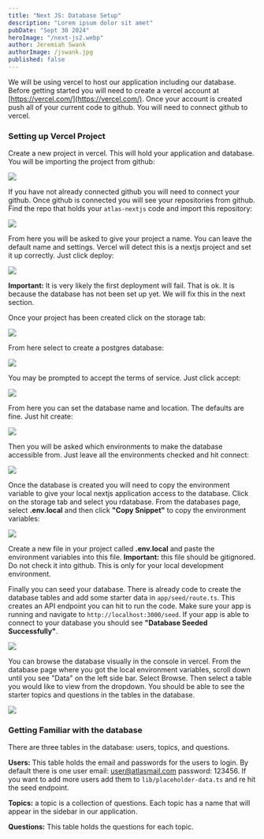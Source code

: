 ```yaml
---
title: "Next JS: Database Setup"
description: "Lorem ipsum dolor sit amet"
pubDate: "Sept 30 2024"
heroImage: "/next-js2.webp"
author: Jeremiah Swank
authorImage: /jswank.jpg
published: false
---
```


We will be using vercel to host our application including our database. Before getting started you will need to create a vercel account at [https://vercel.com/](https://vercel.com/). Once your account is created push all of your current code to github. You will need to connect github to vercel.

### Setting up Vercel Project

Create a new project in vercel. This will hold your application and database. You will be importing the project from github:

![](../assets/db-setup-1.png)

If you have not already connected github you will need to connect your github. Once github is connected you will see your repositories from github. Find the repo that holds your `atlas-nextjs` code and import this repository:

![](../assets/db-setup-2.png)

From here you will be asked to give your project a name. You can leave the default name and settings. Vercel will detect this is a nextjs project and set it up correctly. Just click deploy:

![](../assets/db-setup-3.png)

**Important:** It is very likely the first deployment will fail. That is ok. It is because the database has not been set up yet. We will fix this in the next section.

Once your project has been created click on the storage tab:

![](../assets/db-setup-4.png)

From here select to create a postgres database:

![](../assets/db-setup-5.png)

You may be prompted to accept the terms of service. Just click accept:

![](../assets/db-setup-6.png)

From here you can set the database name and location. The defaults are fine. Just hit create:

![](../assets/db-setup-7.png)

Then you will be asked which environments to make the database accessible from. Just leave all the environments checked and hit connect:

![](../assets/db-setup-8.png)

Once the database is created you will need to copy the environment variable to give your local nextjs application access to the database. Click on the storage tab and select you rdatabase. From the databases page, select **.env.local** and then click **"Copy Snippet"** to copy the environment variables:

![](../assets/db-setup-9.png)

Create a new file in your project called **.env.local** and paste the environment variables into this file. **Important:** this file should be gitignored. Do not check it into github. This is only for your local development environment.

Finally you can seed your database. There is already code to create the database tables and add some starter data in `app/seed/route.ts`. This creates an API endpoint you can hit to run the code. Make sure your app is running and navigate to `http://localhost:3000/seed`. If your app is able to connect to your database you should see **"Database Seeded Successfully"**.

![](../assets/db-setup-10.png)

You can browse the database visually in the console in vercel. From the database page where you got the local environment variables, scroll down until you see "Data" on the left side bar. Select Browse. Then select a table you would like to view from the dropdown. You should be able to see the starter topics and questions in the tables in the database.

![](../assets/db-setup-11.png)


### Getting Familiar with the database

There are three tables in the database: users, topics, and questions.

**Users:** This table holds the email and passwords for the users to login. By default there is one user email: user@atlasmail.com password: 123456. If you want to add more users add them to `lib/placeholder-data.ts` and re hit the seed endpoint.

**Topics:** a topic is a collection of questions. Each topic has a name that will appear in the sidebar in our application.

**Questions:** This table holds the questions for each topic.